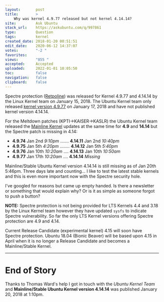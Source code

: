 ```yaml
---
layout:       post
title:        >
    Why was kernel 4.9.77 released but not kernel 4.14.14?
site:         Ask Ubuntu
stack_url:    https://askubuntu.com/q/997861
type:         Question
tags:         kernel
created_date: 2018-01-20 00:51:51
edit_date:    2020-06-12 14:37:07
votes:        "-2 "
favorites:    
views:        "855 "
accepted:     Accepted
uploaded:     2022-01-01 10:05:50
toc:          false
navigation:   false
clipboard:    false
---
```


Spectre protection ([Retpoline][1]) was released for Kernel 4.9.77 and 4.14.14 by the Linux Kernel team on January 15, 2018. The Ubuntu Kernel team only released [kernel version 4.9.77][2] on January 17, 2018 and have not published kernel version 4.14.14.

For the Meltdown patches (KPTI->KAISER->KASLR) the Ubuntu Kernel team released the [Mainline Kernel][3] updates at the same time for **4.9** and **14.14** but the Spectre patch is missing in 4.14:

- **4.9.74** Jan 2nd *9:10pm* ....... **4.14.11** Jan 2nd *10:40pm*
- **4.9.75** Jan 5th *4:20pm* ........ **4.14.12** Jan 5th *5:40pm*
- **4.9.76** Jan 10th *10:20am* .... **4.14.13** Jan 10th *10:50am*
- **4.9.77** Jan 17th *10:20am* .... **4.14.14** *Missing*

Mainline/Stable Ubuntu Kernel version 4.14.14 is still missing as of Jan 20th 5:46pm. Three days late and counting... I like to test the latest stable kernels and this is even more important now with the Spectre security hole.

I've googled for reasons but came up empty handed. Is there a newsletter or something that would explain why? Or is it as simple as someone forgot to push a button?

**NOTE:** Spectre protection is not being provided for LTS Kernels 4.4 and 3.18 by the Linux Kernel team however they have updated `sysfs` to indicate Spectre vulnerability. So far the only LTS Kernel versions offering Spectre protection are 4.9 and 4.14. 

Current Release Candidate (experimental kernel) 4.15 will soon have Spectre protection. Ubuntu 18.04 (Bionic Beaver) will be based upon 4.15 in April when it is no longer a Release Candidate and becomes a Mainline/Stable Kernel. 


----------

# End of Story

Thanks to Thomas Ward's help I got in touch with the *Ubuntu Kernel Team* and **Mainline/Stable Ubuntu Kernel version 4.14.14** was published January 20, 2018 at 1:10pm.

  [1]: https://www.phoronix.com/scan.php?page=news_item&px=Linux-4.9-4.14-Retpoline
  [2]: http://kernel.ubuntu.com/~kernel-ppa/mainline/v4.9.77/
  [3]: http://kernel.ubuntu.com/~kernel-ppa/mainline/
